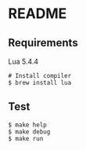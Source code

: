 # README

## Requirements

Lua 5.4.4

```
# Install compiler
$ brew install lua
```

## Test

```
$ make help
$ make debug
$ make run
```
